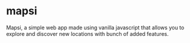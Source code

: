 # mapsi
Mapsi, a simple web app made using vanilla javascript that allows you to explore and discover new locations with bunch of added features.
<br>
